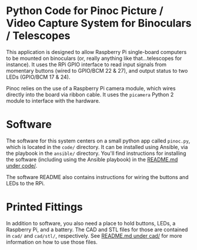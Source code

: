 # Python Code for Pinoc Picture / Video Capture System for Binoculars / Telescopes

This application is designed to allow Raspberry Pi single-board computers to be mounted on binoculars (or, really anything like that...telescopes for instance). It uses the RPi GPIO interface to read input signals
from momentary buttons (wired to GPIO/BCM 22 & 27), and output status to two LEDs (GPIO/BCM 17 & 24).

Pinoc relies on the use of a Raspberry Pi camera module, which wires directly into the board via ribbon cable. It uses the `picamera` Python 2 module to interface with the hardware.

# Software

The software for this system centers on a small python app called `pinoc.py`, which is located in the `code/` directory. It can be installed using Ansible, via the playbook in the `ansible/` directory. You'll find instructions for installing the software (including using the Ansible playbook) in the [README.md under code/](code/).

The software README also contains instructions for wiring the buttons and LEDs to the RPi.

# Printed Fittings

In addition to software, you also need a place to hold buttons, LEDs, a Raspberry Pi, and a battery. The CAD and STL files for those are contained in `cad/` and `cad/stl/`, respectively. See [README.md under cad/](cad/) for more information on how to use those files.

